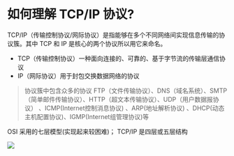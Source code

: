 # 如何理解 TCP/IP 协议?

TCP/IP（传输控制协议/网际协议）是指能够在多个不同网络间实现信息传输的协议簇。其中 TCP 和 IP 是核心的两个协议所以用它来命名。

- TCP（传输控制协议）一种面向连接的、可靠的、基于字节流的传输层通信协议
- IP（网际协议）用于封包交换数据网络的协议

> 协议簇中包含众多的协议 FTP（文件传输协议）、DNS（域名系统）、SMTP（简单邮件传输协议）、HTTP（超文本传输协议）、UDP（用户数据报协议） 、ICMP(Internet控制消息协议) 、ARP(地址解析协议) 、DHCP(动态主机配置协议)、IGMP(Internet组管理协议)等
> 

OSI 采用的七层模型(实现起来较困难)； TCP/IP 是四层或五层结构

![](/images/net/2.png)
